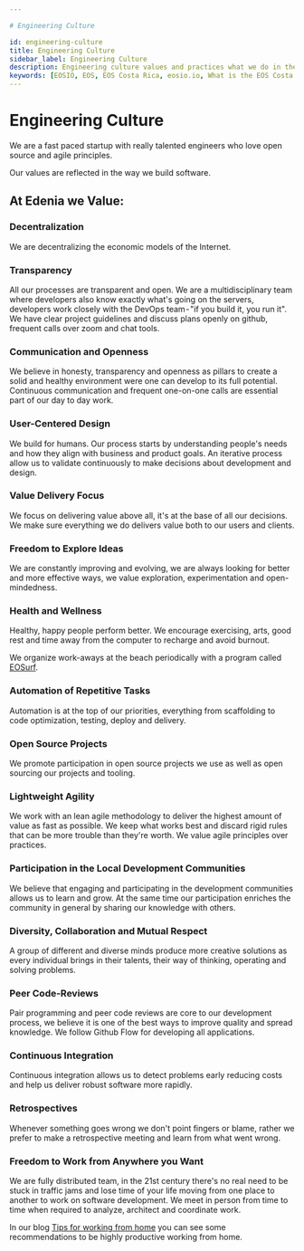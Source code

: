 ```yaml
---

# Engineering Culture

id: engineering-culture
title: Engineering Culture
sidebar_label: Engineering Culture
description: Engineering culture values and practices what we do in the EOS community
keywords: [EOSIO, EOS, EOS Costa Rica, eosio.io, What is the EOS Costa Rica Engineering Culture, Engineering Culture, Engineering Culture EOS]
---
```


# Engineering Culture


We are a fast paced startup with really talented engineers who love open source and agile principles. 

Our values are reflected in the way we build software. 

## At Edenia we Value:

### Decentralization 

We are decentralizing the economic models of the Internet. 

### Transparency

All our processes are transparent and open. We are a multidisciplinary team where developers also know exactly what's going on the servers, developers work closely with the DevOps team - "if you build it, you run it". We have clear project guidelines and discuss plans openly on github, frequent calls over zoom and chat tools.

### Communication and Openness

We believe in honesty, transparency and openness as pillars to create a solid and healthy environment were one can develop to its full potential. Continuous communication and frequent one-on-one calls are essential part of our day to day work.

### User-Centered Design

We build for humans. Our process starts by understanding  people's needs and how they align with business and product goals. An iterative process allow us to validate continuously to make decisions about development and design.

### Value Delivery Focus

We focus on delivering value above all, it's at the base of all our decisions. We make sure everything we do delivers value both to our users and clients.

### Freedom to Explore Ideas

We are constantly improving and evolving, we are always looking for better and more effective ways, we value exploration, experimentation and open-mindedness.

### Health and Wellness

Healthy, happy people perform better. We encourage exercising, arts, good rest and time away from the computer to recharge and avoid burnout.

We organize work-aways at the beach periodically with a program called [EOSurf](https://eosurf.com/).

### Automation of Repetitive Tasks

Automation is at the top of our priorities, everything from scaffolding to code optimization, testing, deploy and delivery.

### Open Source Projects

We promote participation in open source projects we use as well as open sourcing our projects and tooling.

### Lightweight Agility

We work with an lean agile methodology to deliver the highest amount of value as fast as possible. We keep what works best and discard rigid rules that can be more trouble than they're worth. We value agile principles over practices.

### Participation in the Local Development Communities

We believe that engaging and participating in the development communities allows us to learn and grow. At the same time our participation enriches the community in general by sharing our knowledge with others.

### Diversity, Collaboration and Mutual Respect

A group of different and diverse minds produce more creative solutions as every individual brings in their talents, their way of thinking, operating and solving problems.

### Peer Code-Reviews

Pair programming and peer code reviews are core to our development process, we believe it is one of the best ways to improve quality and spread knowledge. We follow Github Flow for developing all applications.

### Continuous Integration

Continuous integration allows us to detect problems early reducing costs and help us deliver robust software more rapidly.

### Retrospectives

Whenever something goes wrong we don't point fingers or blame, rather we prefer to make a retrospective meeting and learn from what went wrong.

### Freedom to Work from Anywhere you Want

We are fully distributed team, in the 21st century there's no real need to be stuck in traffic jams and lose time of your life moving from one place to another to work on software development. We meet in person from time to time when required to analyze, architect and coordinate work.

In our blog [Tips for working from home](https://medium.com/@eoscostarica/consejos-para-trabajar-desde-la-casa-2f176270a5e1) you can see some recommendations to be highly productive working from home.

